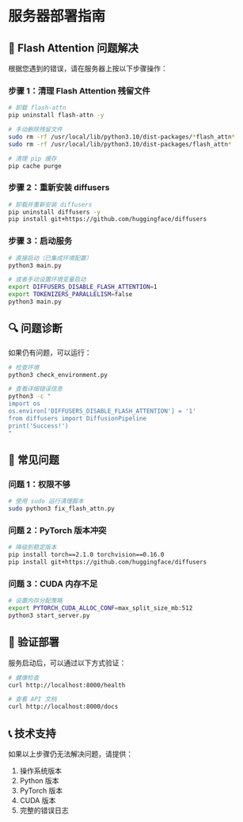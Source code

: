 # 服务器部署指南

## 🚨 Flash Attention 问题解决

根据您遇到的错误，请在服务器上按以下步骤操作：

### 步骤 1：清理 Flash Attention 残留文件

```bash
# 卸载 flash-attn
pip uninstall flash-attn -y

# 手动删除残留文件
sudo rm -rf /usr/local/lib/python3.10/dist-packages/*flash_attn*
sudo rm -rf /usr/local/lib/python3.10/dist-packages/flash_attn*

# 清理 pip 缓存
pip cache purge
```

### 步骤 2：重新安装 diffusers

```bash
# 卸载并重新安装 diffusers
pip uninstall diffusers -y
pip install git+https://github.com/huggingface/diffusers
```

### 步骤 3：启动服务

```bash
# 直接启动（已集成环境配置）
python3 main.py

# 或者手动设置环境变量启动
export DIFFUSERS_DISABLE_FLASH_ATTENTION=1
export TOKENIZERS_PARALLELISM=false
python3 main.py
```

## 🔍 问题诊断

如果仍有问题，可以运行：

```bash
# 检查环境
python3 check_environment.py

# 查看详细错误信息
python3 -c "
import os
os.environ['DIFFUSERS_DISABLE_FLASH_ATTENTION'] = '1'
from diffusers import DiffusionPipeline
print('Success!')
"
```

## 📝 常见问题

### 问题 1：权限不够
```bash
# 使用 sudo 运行清理脚本
sudo python3 fix_flash_attn.py
```

### 问题 2：PyTorch 版本冲突
```bash
# 降级到稳定版本
pip install torch==2.1.0 torchvision==0.16.0
pip install git+https://github.com/huggingface/diffusers
```

### 问题 3：CUDA 内存不足
```bash
# 设置内存分配策略
export PYTORCH_CUDA_ALLOC_CONF=max_split_size_mb:512
python3 start_server.py
```

## 🚀 验证部署

服务启动后，可以通过以下方式验证：

```bash
# 健康检查
curl http://localhost:8000/health

# 查看 API 文档
curl http://localhost:8000/docs
```



## 📞 技术支持

如果以上步骤仍无法解决问题，请提供：
1. 操作系统版本
2. Python 版本
3. PyTorch 版本  
4. CUDA 版本
5. 完整的错误日志

